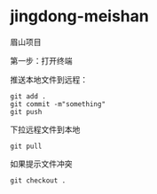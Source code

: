 # jingdong-meishan
眉山项目


第一步：打开终端

推送本地文件到远程：
```
git add .
git commit -m"something"
git push
```

下拉远程文件到本地
```
git pull
```

如果提示文件冲突
```
git checkout .
```
